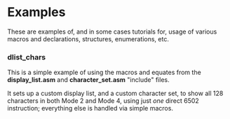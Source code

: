 # Examples
These are examples of, and in some cases tutorials for, usage of various macros and declarations, structures, enumerations, etc.  

### dlist_chars
This is a simple example of using the macros and equates from the **display_list.asm** and **character_set.asm** "include" files.

It sets up a custom display list, and a custom character set, to show all 128 characters in both Mode 2 and Mode 4, using just *one* direct 6502 instruction; everything else is handled via simple macros.
